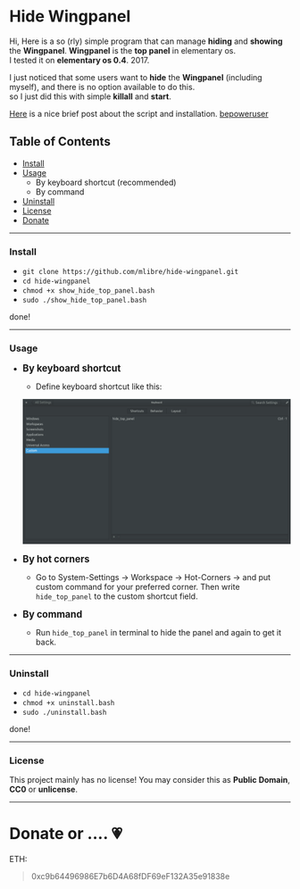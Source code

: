 # Hide Wingpanel
Hi, Here is a so (rly) simple program that can manage **hiding** and **showing** the **Wingpanel**. 
**Wingpanel** is the **top panel** in elementary os.  
I tested it on **elementary os 0.4**. 2017.

I just noticed that some users want to **hide** the **Wingpanel** (including myself), and there is no option available to do this.  
so I just did this with simple **killall** and **start**.

[Here](http://bepoweruser.com/2019/09/09/hide-wingpanel-in-elementary-os-juno/) is a nice brief post about the script and installation. [bepoweruser](http://bepoweruser.com/2019/09/09/hide-wingpanel-in-elementary-os-juno/)

## Table of Contents
+ [Install](#install)
+ [Usage](#usage)
	+ By keyboard shortcut (recommended)
	+ By command
+ [Uninstall](#uninstall)
+ [License](#license)
+ [Donate](#donate-bitcoin)

---
### Install
+ `git clone https://github.com/mlibre/hide-wingpanel.git`
+ `cd hide-wingpanel`
+ `chmod +x show_hide_top_panel.bash`
+ `sudo ./show_hide_top_panel.bash`

done!

---
### Usage
+ <big>**By keyboard shortcut**</big>
	+ Define keyboard shortcut like this:
	
	<a href="https://github.com/mlibre/hide-wingpanel/blob/master/ks.png" target="_blank"><img src="https://github.com/mlibre/hide-wingpanel/blob/master/ks2.png"/></a>

+ <big>**By hot corners**</big>
	+ Go to System-Settings -> Workspace -> Hot-Corners -> and put custom command for your preferred corner. Then write `hide_top_panel` to the custom shortcut field.
+ <big>**By command**</big>
	+ Run `hide_top_panel` in terminal to hide the panel and again to get it back.

---
### Uninstall
+ `cd hide-wingpanel`
+ `chmod +x uninstall.bash`
+ `sudo ./uninstall.bash`

done!

---
### License
This project mainly has no license! You may consider this as **Public Domain**, **CC0** or **unlicense**.

---
Donate or .... :heartpulse:
=======
ETH:
> 0xc9b64496986E7b6D4A68fDF69eF132A35e91838e
